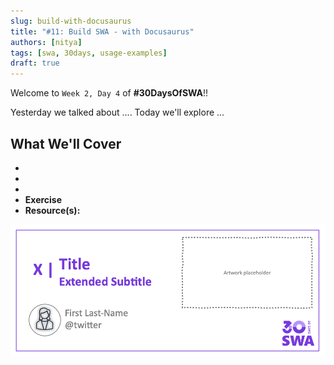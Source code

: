 ```yaml
---
slug: build-with-docusaurus
title: "#11: Build SWA - with Docusaurus"
authors: [nitya]
tags: [swa, 30days, usage-examples]
draft: true 
---
```


Welcome to `Week 2, Day 4` of **#30DaysOfSWA**!! 

Yesterday we talked about .... Today we'll explore ...


## What We'll Cover
 * 
 * 
 * 
 * **Exercise** 
 * **Resource(s):** 

![](../static/img/series/banner.png)
